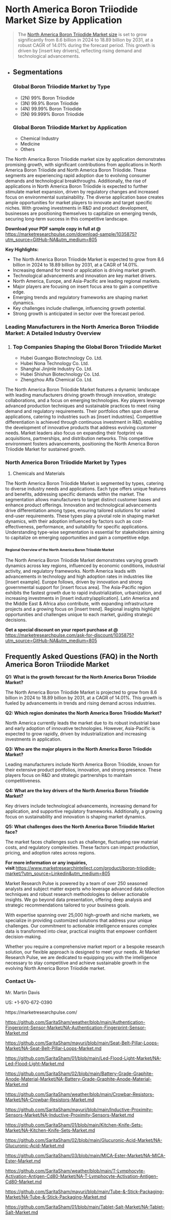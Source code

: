 <h1>North America Boron Triiodide Market&nbsp;Size by Application</h1><blockquote><p>The <a href="https://marketresearchpulse.com/download-sample/1035875?utm_source=GitHub-NA&amp;utm_medium=805">North America Boron Triiodide Market size</a> is set to grow significantly from 8.6 billion in 2024 to 18.89 billion by 2031, at a robust CAGR of 14.01% during the forecast period. This growth is driven by [insert key drivers], reflecting rising demand and technological advancements.</p></blockquote><ul><li><h2>Segmentations</h2><h3>Global Boron Triiodide Market by Type</h3><ul><li>(2N) 99% Boron Triiodide</li><li>(3N) 99.9% Boron Triiodide</li><li>(4N) 99.99% Boron Triiodide</li><li>(5N) 99.999% Boron Triiodide</li></ul><h3>Global Boron Triiodide Market by Application</h3><ul><li>Chemical Industry</li><li>Medicine</li><li>Others</li></ul></li></ul><p>The North America Boron Triiodide market size by application demonstrates promising growth, with significant contributions from applications in North America Boron Triiodide and North America Boron Triiodide. These segments are experiencing rapid adoption due to evolving consumer demands and technological breakthroughs. Additionally, the rise of applications in North America Boron Triiodide is expected to further stimulate market expansion, driven by regulatory changes and increased focus on environmental sustainability. The diverse application base creates ample opportunities for market players to innovate and target specific niches. With growing investments in R&D and product development, businesses are positioning themselves to capitalize on emerging trends, securing long-term success in this competitive landscape.</p><p><strong>Download your PDF sample copy in full at @ </strong><a href="https://marketresearchpulse.com/download-sample/1035875?utm_source=GitHub-NA&amp;utm_medium=805">https://marketresearchpulse.com/download-sample/1035875?utm_source=GitHub-NA&amp;utm_medium=805</a></p><p><strong>Key Highlights: </strong></p><ul><li>The North America Boron Triiodide Market is expected to grow from 8.6 billion in 2024 to 18.89 billion by 2031, at a CAGR of 14.01%.</li><li>Increasing demand for trend or application is driving market growth.</li><li>Technological advancements and innovation are key market drivers.</li><li>North America, Europe, and Asia-Pacific are leading regional markets.</li><li>Major players are focusing on insert focus area to gain a competitive edge.</li><li>Emerging trends and regulatory frameworks are shaping market dynamics.</li><li>Key challenges include challenge, influencing growth potential.</li><li>Strong growth is anticipated in sector over the forecast period.</li></ul><h3>Leading Manufacturers in the North America Boron Triiodide Market: A Detailed Industry Overview</h3><ol><li><h3>Top Companies Shaping the Global Boron Triiodide Market </h3><ul><li>Hubei Guangao Biotechnology Co. Ltd.</li><li>Hubei Nona Technology Co. Ltd.</li><li>Shanghai Jinjinle Industry Co. Ltd.</li><li>Hubei Shishun Biotechnology Co. Ltd.</li><li>Zhengzhou Alfa Chemical Co. Ltd.</li></ul></li></ol><div class="flex max-w-full flex-col flex-grow"><div class="min-h-8 text-message flex w-full flex-col items-end gap-2 whitespace-normal break-words [.text-message+&amp;]:mt-5" dir="auto" data-message-author-role="assistant" data-message-id="fd8432e4-4910-450d-b182-61b7bfb0a01f" data-message-model-slug="gpt-4o"><div class="flex w-full flex-col gap-1 empty:hidden first:pt-[3px]"><div class="markdown prose w-full break-words dark:prose-invert light"><p>The North America Boron Triiodide Market features a dynamic landscape with leading manufacturers driving growth through innovation, strategic collaborations, and a focus on emerging technologies. Key players leverage advanced production techniques and sustainable practices to meet rising demand and regulatory requirements. Their portfolios often span diverse applications, catering to industries such as [insert industries]. Competitive differentiation is achieved through continuous investment in R&amp;D, enabling the development of innovative products that address evolving customer needs. Market leaders also focus on expanding their footprint via acquisitions, partnerships, and distribution networks. This competitive environment fosters advancements, positioning the North America Boron Triiodide Market for sustained growth.</p></div></div></div></div><h3>North America Boron Triiodide Market by Types</h3><ol><li>Chemicals and Materials</li></ol><div class="flex max-w-full flex-col flex-grow"><div class="min-h-8 text-message flex w-full flex-col items-end gap-2 whitespace-normal break-words [.text-message+&amp;]:mt-5" dir="auto" data-message-author-role="assistant" data-message-id="084470be-0bb7-4664-bddf-5156b4f41249" data-message-model-slug="gpt-4o-mini"><div class="flex w-full flex-col gap-1 empty:hidden first:pt-[3px]"><div class="markdown prose w-full break-words dark:prose-invert light"><p>The North America Boron Triiodide Market is segmented by types, catering to diverse industry needs and applications. Each type offers unique features and benefits, addressing specific demands within the market. The segmentation allows manufacturers to target distinct customer bases and enhance product offerings. Innovation and technological advancements drive differentiation among types, ensuring tailored solutions for varied end-user requirements. These types play a pivotal role in shaping market dynamics, with their adoption influenced by factors such as cost-effectiveness, performance, and suitability for specific applications. Understanding type-wise segmentation is essential for stakeholders aiming to capitalize on emerging opportunities and gain a competitive edge.</p></div></div></div></div><h3><span style="font-size: 11px;">Regional Overview of the North America Boron Triiodide Market</span></h3><div class="flex max-w-full flex-col flex-grow"><div class="min-h-8 text-message flex w-full flex-col items-end gap-2 whitespace-normal break-words [.text-message+&amp;]:mt-5" dir="auto" data-message-author-role="assistant" data-message-id="e9038762-ce64-4e30-91c9-9bd413514231" data-message-model-slug="gpt-4o-mini"><div class="flex w-full flex-col gap-1 empty:hidden first:pt-[3px]"><div class="markdown prose w-full break-words dark:prose-invert light"><p>The North America Boron Triiodide Market demonstrates varying growth dynamics across key regions, influenced by economic conditions, industrial activity, and regulatory frameworks. North America leads with advancements in technology and high adoption rates in industries like [insert example]. Europe follows, driven by innovation and strong governmental support for [insert focus area]. The Asia-Pacific region exhibits the fastest growth due to rapid industrialization, urbanization, and increasing investments in [insert industry/application]. Latin America and the Middle East &amp; Africa also contribute, with expanding infrastructure projects and a growing focus on [insert trend]. Regional insights highlight opportunities and challenges unique to each market, guiding strategic decisions.</p></div></div></div></div><p><strong>Get a special discount on your report purchase at @ </strong><a href="https://marketresearchpulse.com/ask-for-discount/1035875?utm_source=GitHub-NA&amp;utm_medium=805">https://marketresearchpulse.com/ask-for-discount/1035875?utm_source=GitHub-NA&amp;utm_medium=805</a></p><h2>Frequently Asked Questions (FAQ) in the North America Boron Triiodide Market</h2><p><strong>Q1: What is the growth forecast for the North America Boron Triiodide Market?</strong></p><p>The North America Boron Triiodide Market is projected to grow from 8.6 billion in 2024 to 18.89 billion by 2031, at a CAGR of 14.01%. This growth is fueled by advancements in trends and rising demand across industries.</p><p><strong>Q2: Which region dominates the North America Boron Triiodide Market?</strong></p><p>North America currently leads the market due to its robust industrial base and early adoption of innovative technologies. However, Asia-Pacific is expected to grow rapidly, driven by industrialization and increasing investments in application.</p><p><strong>Q3: Who are the major players in the North America Boron Triiodide Market?</strong></p><p>Leading manufacturers include North America Boron Triiodide, known for their extensive product portfolios, innovation, and strong presence. These players focus on R&amp;D and strategic partnerships to maintain competitiveness.</p><p><strong>Q4: What are the key drivers of the North America Boron Triiodide Market?</strong></p><p>Key drivers include technological advancements, increasing demand for application, and supportive regulatory frameworks. Additionally, a growing focus on sustainability and innovation is shaping market dynamics.</p><p><strong>Q5: What challenges does the North America Boron Triiodide Market face?</strong></p><p>The market faces challenges such as challenge, fluctuating raw material costs, and regulatory complexities. These factors can impact production, pricing, and adoption rates across regions.</p><p><strong>For more information or any inquiries, visit&nbsp;</strong><a href="https://www.marketresearchintellect.com/product/boron-triiodide-market/?utm_source=Linkedin&utm_medium=805">https://www.marketresearchintellect.com/product/boron-triiodide-market/?utm_source=Linkedin&utm_medium=805</a></p><p>Market Research Pulse is powered by a team of over 250 seasoned analysts and subject matter experts who leverage advanced data collection techniques and robust research methodologies to deliver actionable insights. We go beyond data presentation, offering deep analysis and strategic recommendations tailored to your business goals.</p><p>With expertise spanning over 25,000 high-growth and niche markets, we specialize in providing customized solutions that address your unique challenges. Our commitment to actionable intelligence ensures complex data is transformed into clear, practical insights that empower confident decision-making.</p><p>Whether you require a comprehensive market report or a bespoke research solution, our flexible approach is designed to meet your needs. At Market Research Pulse, we are dedicated to equipping you with the intelligence necessary to stay competitive and achieve sustainable growth in the evolving North America Boron Triiodide market.</p><h3><strong>Contact Us-</strong></h3><p>Mr. Martin Davis</p><p>US: +1-970-672-0390</p><p>https://marketresearchpulse.com/</p><p><a href="https://github.com/SaritaSham/weather/blob/main/Authentication-Fingerprint-Sensor-Market/NA-Authentication-Fingerprint-Sensor-Market.md">https://github.com/SaritaSham/weather/blob/main/Authentication-Fingerprint-Sensor-Market/NA-Authentication-Fingerprint-Sensor-Market.md</a></p><p><a href="https://github.com/SaritaSham/mayuri/blob/main/Seat-Belt-Pillar-Loops-Market/NA-Seat-Belt-Pillar-Loops-Market.md">https://github.com/SaritaSham/mayuri/blob/main/Seat-Belt-Pillar-Loops-Market/NA-Seat-Belt-Pillar-Loops-Market.md</a></p><p><a href="https://github.com/SaritaSham/01/blob/main/Led-Flood-Light-Market/NA-Led-Flood-Light-Market.md">https://github.com/SaritaSham/01/blob/main/Led-Flood-Light-Market/NA-Led-Flood-Light-Market.md</a></p><p><a href="https://github.com/SaritaSham/02/blob/main/Battery-Grade-Graphite-Anode-Material-Market/NA-Battery-Grade-Graphite-Anode-Material-Market.md">https://github.com/SaritaSham/02/blob/main/Battery-Grade-Graphite-Anode-Material-Market/NA-Battery-Grade-Graphite-Anode-Material-Market.md</a></p><p><a href="https://github.com/SaritaSham/weather/blob/main/Crowbar-Resistors-Market/NA-Crowbar-Resistors-Market.md">https://github.com/SaritaSham/weather/blob/main/Crowbar-Resistors-Market/NA-Crowbar-Resistors-Market.md</a></p><p><a href="https://github.com/SaritaSham/mayuri/blob/main/Inductive-Proximity-Sensors-Market/NA-Inductive-Proximity-Sensors-Market.md">https://github.com/SaritaSham/mayuri/blob/main/Inductive-Proximity-Sensors-Market/NA-Inductive-Proximity-Sensors-Market.md</a></p><p><a href="https://github.com/SaritaSham/01/blob/main/Kitchen-Knife-Sets-Market/NA-Kitchen-Knife-Sets-Market.md">https://github.com/SaritaSham/01/blob/main/Kitchen-Knife-Sets-Market/NA-Kitchen-Knife-Sets-Market.md</a></p><p><a href="https://github.com/SaritaSham/02/blob/main/Glucuronic-Acid-Market/NA-Glucuronic-Acid-Market.md">https://github.com/SaritaSham/02/blob/main/Glucuronic-Acid-Market/NA-Glucuronic-Acid-Market.md</a></p><p><a href="https://github.com/SaritaSham/03/blob/main/MICA-Ester-Market/NA-MICA-Ester-Market.md">https://github.com/SaritaSham/03/blob/main/MICA-Ester-Market/NA-MICA-Ester-Market.md</a></p><p><a href="https://github.com/SaritaSham/weather/blob/main/T-Lymphocyte-Activation-Antigen-Cd80-Market/NA-T-Lymphocyte-Activation-Antigen-Cd80-Market.md">https://github.com/SaritaSham/weather/blob/main/T-Lymphocyte-Activation-Antigen-Cd80-Market/NA-T-Lymphocyte-Activation-Antigen-Cd80-Market.md</a></p><p><a href="https://github.com/SaritaSham/mayuri/blob/main/Tube-&-Stick-Packaging-Market/NA-Tube-&-Stick-Packaging-Market.md">https://github.com/SaritaSham/mayuri/blob/main/Tube-&-Stick-Packaging-Market/NA-Tube-&-Stick-Packaging-Market.md</a></p><p><a href="https://github.com/SaritaSham/01/blob/main/Tablet-Salt-Market/NA-Tablet-Salt-Market.md">https://github.com/SaritaSham/01/blob/main/Tablet-Salt-Market/NA-Tablet-Salt-Market.md</a></p>
